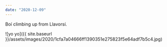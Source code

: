 ```yaml
---
date: "2020-12-09"
---
```


Boí climbing up from Llavorsí.

![yo yo]({{ site.baseurl }}/assets/images/2020/1cfa7a04666ff1390351e275823f5e64adf7b5c4.jpg)
